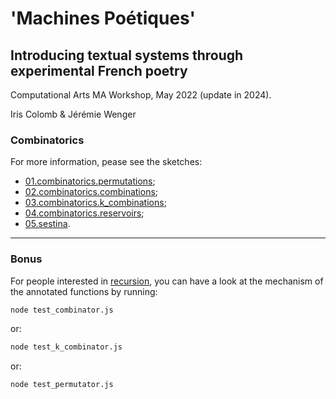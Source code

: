 # 'Machines Poétiques'
## Introducing textual systems through experimental French poetry

Computational Arts MA Workshop, May 2022 (update in 2024).

Iris Colomb & Jérémie Wenger

### Combinatorics

For more information, pease see the sketches:
- [01.combinatorics.permutations](01.combinatorics.permutations/sketch.js);
- [02.combinatorics.combinations](02.combinatorics.combinations/sketch.js);
- [03.combinatorics.k_combinations](03.combinatorics.k_combinations/sketch.js);
- [04.combinatorics.reservoirs](04.combinatorics.reservoirs/sketch.js);
- [05.sestina](05.sestina/sketch.js).

---

### Bonus

For people interested in [recursion](https://en.wikipedia.org/wiki/Recursion_(computer_science)), you can have a look at the mechanism of the annotated functions by running:

```zsh
node test_combinator.js
```

or:

```zsh
node test_k_combinator.js
```

or:

```zsh
node test_permutator.js
```
